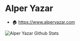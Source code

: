 # Alper Yazar

- 🏠 <https://www.alperyazar.com>

![Alper Yazar Github Stats](https://github-readme-stats.vercel.app/api?username=alperyazar&show_icons=true)
